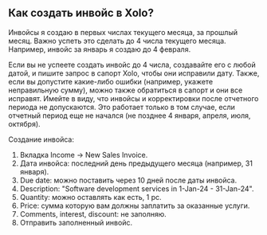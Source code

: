 ## Как создать инвойс в Xolo?

Инвойсы я создаю в первых числах текущего месяца, за прошлый месяц. Важно успеть это сделать до 4 числа
текущего месяца. Например, инвойс за январь я создаю до 4 февраля.

Если вы не успеете создать инвойс до 4 числа, создавайте его с любой датой, и пишите запрос в сапорт Xolo, чтобы они
исправили дату. Также, если вы допустите какие-либо ошибки (например, укажете неправильную сумму), можно также
обратиться в сапорт и они все исправят. Имейте в виду, что инвойсы и корректировки после отчетного периода не
допускаются. Это работает только в том случае, если отчетный период еще не начался (не позднее 4 января, апреля,
июля, октября).

Создание инвойса:

1. Вкладка Income -> New Sales Invoice.
2. Дата инвойса: последний день предыдущего месяца (например, 31 января).
3. Due date: можно поставить через 10 дней после даты инвойса.
4. Description: "Software development services in 1-Jan-24 - 31-Jan-24".
5. Quantity: можно оставлять как есть, 1 pc.
6. Price: сумма которую вам должны заплатить за оказанные услуги.
7. Comments, interest, discount: не заполняю.
8. Отправить заполненный инвойс.

